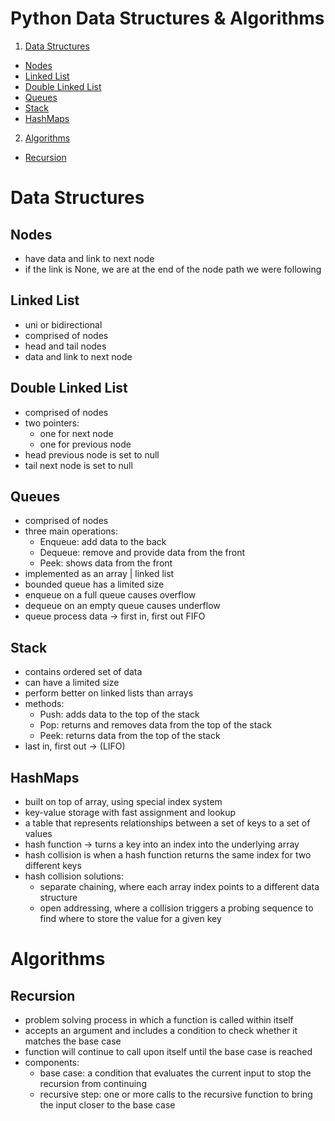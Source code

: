 # Python Data Structures & Algorithms
1. [Data Structures](https://github.com/sancara/python-data-structures-and-algos/blob/main/README.md#data-structures)
  - [Nodes](https://github.com/sancara/python-data-structures-and-algos/blob/main/README.md#nodes)
  - [Linked List](https://github.com/sancara/python-data-structures-and-algos/blob/main/README.md#linked-list)
  - [Double Linked List](https://github.com/sancara/python-data-structures-and-algos/blob/main/README.md#double-linked-list)
  - [Queues](https://github.com/sancara/python-data-structures-and-algos/blob/main/README.md#queues)
  - [Stack](https://github.com/sancara/python-data-structures-and-algos/blob/main/README.md#stack)
  - [HashMaps](https://github.com/sancara/python-data-structures-and-algos/blob/main/README.md#hashmaps)
2. [Algorithms](https://github.com/sancara/python-data-structures-and-algos/blob/main/README.md#algorithms)
  - [Recursion](https://github.com/sancara/python-data-structures-and-algos/blob/main/README.md#recursion)
  

# Data Structures

## Nodes

- have data and link to next node
- if the link is None, we are at the end of the node path we were following

## Linked List

- uni or bidirectional
- comprised of nodes
- head and tail nodes
- data and link to next node

## Double Linked List

- comprised of nodes
- two pointers:
  - one for next node
  - one for previous node
- head previous node is set to null
- tail next node is set to null

## Queues

- comprised of nodes
- three main operations:
  - Enqueue: add data to the back
  - Dequeue: remove and provide data from the front
  - Peek: shows data from the front
- implemented as an array | linked list
- bounded queue has a limited size
- enqueue on a full queue causes overflow
- dequeue on an empty queue causes underflow
- queue process data -> first in, first out FIFO
## Stack
- contains ordered set of data
- can have a limited size
- perform better on linked lists than arrays
- methods:
  - Push: adds data to the top of the stack
  - Pop: returns and removes data from the top of the stack
  - Peek: returns data from the top of the stack
- last in, first out -> (LIFO)

## HashMaps
- built on top of array, using special index system
- key-value storage with fast assignment and lookup
- a table that represents relationships between a set of keys
to a set of values
- hash function -> turns a key into an index into the underlying array
- hash collision is when a hash function returns the same index for two different keys
- hash collision solutions:
  - separate chaining, where each array index points to a different data structure
  - open addressing, where a collision triggers a probing sequence to find where to store the value for a given key

# Algorithms
## Recursion
- problem solving process in which a function is called within itself
- accepts an argument and includes a condition to check whether it matches the base case
- function will continue to call upon itself until the base case is reached
- components:
  - base case: a condition that evaluates the current input to stop the recursion from continuing
  - recursive step: one or more calls to the recursive function to bring the input closer to the base case
